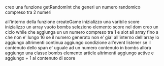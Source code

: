 <!-- Il computer deve generare 16 numeri casuali nello stesso range della difficoltà prescelta: le bombe.
Attenzione: **nella stessa cella può essere posizionata al massimo una bomba, perciò nell’array delle bombe non potranno esserci due numeri uguali.
In seguito l'utente clicca su una cella: se il numero è presente nella lista dei numeri generati - abbiamo calpestato una bomba - la cella si colora di rosso e la partita termina.
Altrimenti la cella cliccata si colora di azzurro e l'utente può continuare a cliccare sulle altre celle.
La partita termina quando il giocatore clicca su una bomba o quando raggiunge il numero massimo possibile di numeri consentiti (ovvero quando ha rivelato tutte le celle che non sono bombe).
Al termine della partita il software deve comunicare il punteggio, cioè il numero di volte che l’utente ha cliccato su una cella che non era una bomba. -->

creo una funzione getRandomInt che generi un numero randomico compreso tra 2 numeri


all'interno della funzione createGame
    inizializzo una varibile score
    inizializzo un array vuoto bombs
    seleziono elemento score nel dom
    creo un ciclo while che aggiunga un un numero compreso tra 1 e slot all array fino a che non e' lungo 16
        se il numero generato non e' gia' all'interno dell'array lo aggiungo altrimenti continua
    aggiungo condizione all'event listener 
    se il contenuto dello span e' uguale ad un numero contenuto in bombs allora aggiungo una classe bombs elemento article 
    altrimenti aggiungo active e aggiungo + 1 al contenuto di score


